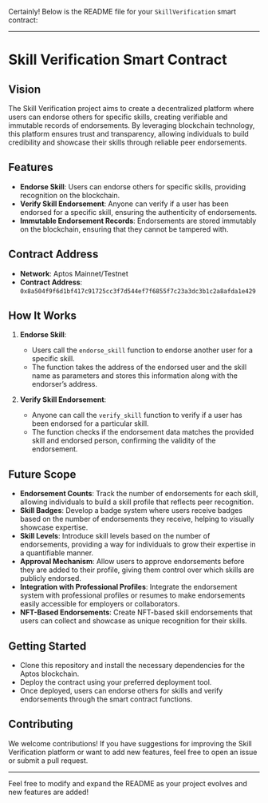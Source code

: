 Certainly! Below is the README file for your `SkillVerification` smart contract:

---

# Skill Verification Smart Contract

## Vision

The Skill Verification project aims to create a decentralized platform where users can endorse others for specific skills, creating verifiable and immutable records of endorsements. By leveraging blockchain technology, this platform ensures trust and transparency, allowing individuals to build credibility and showcase their skills through reliable peer endorsements.

## Features

- **Endorse Skill**: Users can endorse others for specific skills, providing recognition on the blockchain.
- **Verify Skill Endorsement**: Anyone can verify if a user has been endorsed for a specific skill, ensuring the authenticity of endorsements.
- **Immutable Endorsement Records**: Endorsements are stored immutably on the blockchain, ensuring that they cannot be tampered with.

## Contract Address

- **Network**: Aptos Mainnet/Testnet
- **Contract Address**: `0x8a504f9f6d1bf417c91725cc3f7d544ef7f6855f7c23a3dc3b1c2a8afda1e429`

## How It Works

1. **Endorse Skill**:

   - Users call the `endorse_skill` function to endorse another user for a specific skill.
   - The function takes the address of the endorsed user and the skill name as parameters and stores this information along with the endorser’s address.

2. **Verify Skill Endorsement**:
   - Anyone can call the `verify_skill` function to verify if a user has been endorsed for a particular skill.
   - The function checks if the endorsement data matches the provided skill and endorsed person, confirming the validity of the endorsement.

## Future Scope

- **Endorsement Counts**: Track the number of endorsements for each skill, allowing individuals to build a skill profile that reflects peer recognition.
- **Skill Badges**: Develop a badge system where users receive badges based on the number of endorsements they receive, helping to visually showcase expertise.
- **Skill Levels**: Introduce skill levels based on the number of endorsements, providing a way for individuals to grow their expertise in a quantifiable manner.
- **Approval Mechanism**: Allow users to approve endorsements before they are added to their profile, giving them control over which skills are publicly endorsed.
- **Integration with Professional Profiles**: Integrate the endorsement system with professional profiles or resumes to make endorsements easily accessible for employers or collaborators.
- **NFT-Based Endorsements**: Create NFT-based skill endorsements that users can collect and showcase as unique recognition for their skills.

## Getting Started

- Clone this repository and install the necessary dependencies for the Aptos blockchain.
- Deploy the contract using your preferred deployment tool.
- Once deployed, users can endorse others for skills and verify endorsements through the smart contract functions.

## Contributing

We welcome contributions! If you have suggestions for improving the Skill Verification platform or want to add new features, feel free to open an issue or submit a pull request.

---

Feel free to modify and expand the README as your project evolves and new features are added!
